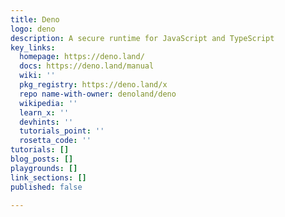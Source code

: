 ```yaml
---
title: Deno
logo: deno
description: A secure runtime for JavaScript and TypeScript
key_links:
  homepage: https://deno.land/
  docs: https://deno.land/manual
  wiki: ''
  pkg_registry: https://deno.land/x
  repo name-with-owner: denoland/deno
  wikipedia: ''
  learn_x: ''
  devhints: ''
  tutorials_point: ''
  rosetta_code: ''
tutorials: []
blog_posts: []
playgrounds: []
link_sections: []
published: false

---
```

